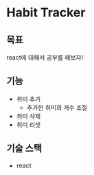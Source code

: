 # Habit Tracker

## 목표

react에 대해서 공부를 해보자!

## 기능

- 취미 추가
  - 추가한 취미의 개수 조절
- 취미 삭제
- 취미 리셋

## 기술 스택

- react
